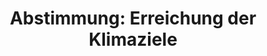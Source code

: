 ---
abstimmung:
  abstimmung: 3
  bundestagssitzung: 104
  datum: 6. Juni 2019
  legislaturperiode: 19
categories:
- Todo
data:
- title: Abstimmungsergebnis 20190606_2-data.pdf
  url: /res/2021-btw/abstimmungsergebnisse/20190606_2-data.pdf
- title: Abstimmungsergebnis 20190606_2_xls-data.xls
  url: /res/2021-btw/abstimmungsergebnisse/20190606_2_xls-data.xls
- title: Abstimmungsergebnis 20190606_2_xls-datacsv
  url: /res/2021-btw/abstimmungsergebnisse/csv/20190606_2_xls-datacsv
documents:
- local: /res/2021-btw/drucksachen/00821.pdf
  title: Drucksache 19/00821
  url: https://dip21.bundestag.de/dip21/btd/19/008/1900821.pdf
- local: /res/2021-btw/drucksachen/10031.pdf
  title: Drucksache 19/10031
  url: https://dip21.bundestag.de/dip21/btd/19/100/1910031.pdf
ergebnis:
  AfD:
    enthaltung: 0
    gesamt: 91
    ja: 71
    nein: 0
    nichtabgegeben: 20
    ungueltig: 0
  Bündnis 90/Die Grünen:
    enthaltung: 0
    gesamt: 67
    ja: 61
    nein: 0
    nichtabgegeben: 6
    ungueltig: 0
  Die Linke:
    enthaltung: 0
    gesamt: 69
    ja: 58
    nein: 0
    nichtabgegeben: 11
    ungueltig: 0
  FDP:
    enthaltung: 0
    gesamt: 80
    ja: 0
    nein: 73
    nichtabgegeben: 7
    ungueltig: 0
  cdu/csu:
    enthaltung: 1
    gesamt: 246
    ja: 229
    nein: 0
    nichtabgegeben: 16
    ungueltig: 0
  file: 20190606_2_xls-data.xls
  fraktionslos:
    enthaltung: 2
    gesamt: 4
    ja: 0
    nein: 0
    nichtabgegeben: 2
    ungueltig: 0
  spd:
    enthaltung: 0
    gesamt: 152
    ja: 136
    nein: 0
    nichtabgegeben: 16
    ungueltig: 0
layout: abstimmung
links:
- title: Link zu bundestag.de
  url: https://www.bundestag.de/parlament/plenum/abstimmung/abstimmung?id=606
preview: 'Deutscher Bundestag


  104. Sitzung des Deutschen Bundestages

  am Donnerstag, 6. Juni 2019


  Endgültiges Ergebnis der Namentlichen Abstimmung Nr. 3


  Beschlussempfehlung des Ausschusses für Umwelt, Naturschutz und nukleare Sicherheit

  (16. Ausschuss)

  zu dem Antrag der Abgeordneten Daniel Föst, Dr. Lukas Köhler, Hagen Reinhold, weiterer

  Abgeordneter und der Fraktion der FDP

  Klimaziele verantwortungsbewusst erreichen

  Drs. 19/821 und 19/10031'
tags:
- Todo
title: 'Abstimmung: Erreichung der Klimaziele'
---